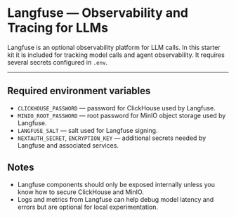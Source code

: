 # Langfuse — Observability and Tracing for LLMs

Langfuse is an optional observability platform for LLM calls. In this starter kit it is included for tracking model calls and agent observability. It requires several secrets configured in `.env`.

---

## Required environment variables

- `CLICKHOUSE_PASSWORD` — password for ClickHouse used by Langfuse.
- `MINIO_ROOT_PASSWORD` — root password for MinIO object storage used by Langfuse.
- `LANGFUSE_SALT` — salt used for Langfuse signing.
- `NEXTAUTH_SECRET`, `ENCRYPTION_KEY` — additional secrets needed by Langfuse and associated services.

## Notes

- Langfuse components should only be exposed internally unless you know how to secure ClickHouse and MinIO.
- Logs and metrics from Langfuse can help debug model latency and errors but are optional for local experimentation.

